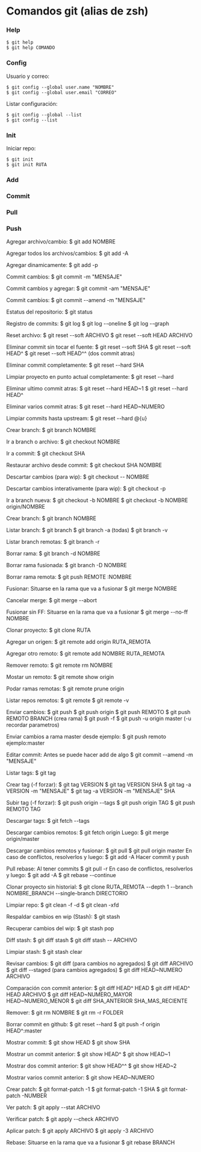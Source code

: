 # Comandos git (alias de zsh)

### Help
```
$ git help
$ git help COMANDO
```

### Config

Usuario y correo:
```
$ git config --global user.name "NOMBRE"
$ git config --global user.email "CORREO"
```

Listar configuración:
```
$ git config --global --list
$ git config --list
```

### Init
Iniciar repo:
```
$ git init
$ git init RUTA
```

### Add

### Commit

### Pull

### Push

Agregar archivo/cambio:
    $ git add NOMBRE


Agregar todos los archivos/cambios:
    $ git add -A


Agregar dinamicamente:
    $ git add -p


Commit cambios:
    $ git commit -m "MENSAJE"


Commit cambios y agregar:
    $ git commit -am "MENSAJE"


Commit cambios:
    $ git commit --amend -m "MENSAJE"


Estatus del repositorio:
    $ git status


Registro de commits:
    $ git log
    $ git log --oneline
    $ git log --graph


Reset archivo:
    $ git reset --soft ARCHIVO
    $ git reset --soft HEAD ARCHIVO


Eliminar commit sin tocar el fuente:
    $ git reset --soft SHA
    $ git reset --soft HEAD^
    $ git reset --soft HEAD^^ (dos commit atras)


Eliminar commit completamente:
    $ git reset --hard SHA


Limpiar proyecto en punto actual completamente:
    $ git reset --hard


Eliminar ultimo commit atras:
    $ git reset --hard HEAD~1
    $ git reset --hard HEAD^


Eliminar varios commit atras:
    $ git reset --hard HEAD~NUMERO


Limpiar commits hasta upstream:
    $ git reset --hard @{u}


Crear branch:
    $ git branch NOMBRE


Ir a branch o archivo:
    $ git checkout NOMBRE


Ir a commit:
    $ git checkout SHA


Restaurar archivo desde commit:
    $ git checkout SHA NOMBRE


Descartar cambios (para wip):
    $ git checkout -- NOMBRE


Descartar cambios interativamente (para wip):
    $ git checkout -p


Ir a branch nueva:
    $ git checkout -b NOMBRE
    $ git checkout -b NOMBRE origin/NOMBRE


Crear branch:
    $ git branch NOMBRE


Listar branch:
    $ git branch
    $ git branch -a (todas)
    $ git branch -v


Listar branch remotas:
    $ git branch -r


Borrar rama:
    $ git branch -d NOMBRE


Borrar rama fusionada:
    $ git branch -D NOMBRE


Borrar rama remota:
    $ git push REMOTE :NOMBRE


Fusionar:
    Situarse en la rama que va a fusionar
    $ git merge NOMBRE


Cancelar merge:
    $ git merge --abort


Fusionar sin FF:
Situarse en la rama que va a fusionar
    $ git merge --no-ff NOMBRE


Clonar proyecto:
    $ git clone RUTA


Agregar un origen:
    $ git remote add origin RUTA_REMOTA


Agregar otro remoto:
    $ git remote add NOMBRE RUTA_REMOTA


Remover remoto:
    $ git remote rm NOMBRE


Mostar un remoto:
    $ git remote show origin


Podar ramas remotas:
    $ git remote prune origin


Listar repos remotos:
    $ git remote
    $ git remote -v


Enviar cambios:
    $ git push
    $ git push origin
    $ git push REMOTO
    $ git push REMOTO BRANCH (crea rama)
    $ git push -f
    $ git push -u origin master (-u recordar parametros)


Enviar cambios a rama master desde ejemplo:
    $ git push remoto ejemplo:master


Editar commit:
    Antes se puede hacer add de algo
    $ git commit --amend -m "MENSAJE"


Listar tags:
    $ git tag


Crear tag (-f forzar):
    $ git tag VERSION
    $ git tag VERSION SHA
    $ git tag -a VERSION -m "MENSAJE"
    $ git tag -a VERSION -m "MENSAJE" SHA


Subir tag (-f forzar):
    $ git push origin --tags
    $ git push origin TAG
    $ git push REMOTO TAG


Descargar tags:
    $ git fetch --tags


Descargar cambios remotos:
    $ git fetch origin
    Luego:
    $ git merge origin/master


Descargar cambios remotos y fusionar:
    $ git pull
    $ git pull origin master
    En caso de conflictos, resolverlos y luego:
    $ git add -A
    Hacer commit y push


Pull rebase:
    Al tener commits
    $ git pull -r
    En caso de conflictos, resolverlos y luego:
    $ git add -A
    $ git rebase --continue


Clonar proyecto sin historial:
    $ git clone RUTA_REMOTA --depth 1 --branch NOMBRE_BRANCH --single-branch DIRECTORIO


Limpiar repo:
    $ git clean -f -d
    $ git clean -xfd


Respaldar cambios en wip (Stash):
    $ git stash


Recuperar cambios del wip:
    $ git stash pop


Diff stash:
    $ git diff stash
    $ git diff stash -- ARCHIVO


Limpiar stash:
    $ git stash clear


Revisar cambios:
    $ git diff (para cambios no agregados)
    $ git diff ARCHIVO
    $ git diff --staged (para cambios agregados)
    $ git diff HEAD~NUMERO ARCHIVO


Comparación con commit anterior:
    $ git diff HEAD^ HEAD
    $ git diff HEAD^ HEAD ARCHIVO
    $ git diff HEAD~NUMERO_MAYOR HEAD~NUMERO_MENOR
    $ git diff SHA_ANTERIOR SHA_MAS_RECIENTE


Remover:
    $ git rm NOMBRE
    $ git rm -r FOLDER


Borrar commit en github:
    $ git reset --hard <sha-commit-name-to-go-back-to>
    $ git push -f origin HEAD^:master


Mostrar commit:
    $ git show HEAD
    $ git show SHA


Mostrar un commit anterior:
    $ git show HEAD^
    $ git show HEAD~1


Mostrar dos commit anterior:
    $ git show HEAD^^
    $ git show HEAD~2


Mostrar varios commit anterior:
    $ git show HEAD~NUMERO


Crear patch:
    $ git format-patch -1
    $ git format-patch -1 SHA
    $ git format-patch -NUMBER


Ver patch:
    $ git apply --stat ARCHIVO


Verificar patch:
    $ git apply --check ARCHIVO


Aplicar patch:
    $ git apply ARCHIVO
    $ git apply -3 ARCHIVO


Rebase:
Situarse en la rama que va a fusionar
    $ git rebase BRANCH
